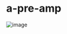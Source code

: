 # a-pre-amp
![image](https://user-images.githubusercontent.com/1305196/151431330-aa8773c8-a19e-4b31-bb64-0c2c8e0bd12a.png)
